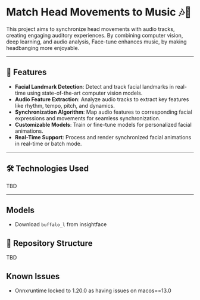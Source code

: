 # Match Head Movements to Music 🎶🤖

This project aims to synchronize head movements with audio tracks, creating engaging auditory experiences. By combining computer vision, deep learning, and audio analysis, Face-tune enhances music, by making headbanging more enjoyable.

---

## 🚀 Features

- **Facial Landmark Detection**: Detect and track facial landmarks in real-time using state-of-the-art computer vision models.
- **Audio Feature Extraction**: Analyze audio tracks to extract key features like rhythm, tempo, pitch, and dynamics.
- **Synchronization Algorithm**: Map audio features to corresponding facial expressions and movements for seamless synchronization.
- **Customizable Models**: Train or fine-tune models for personalized facial animations.
- **Real-Time Support**: Process and render synchronized facial animations in real-time or batch mode.

---

## 🛠️ Technologies Used

TBD

---

## Models

- Download `buffalo_l` from insightface

## 📂 Repository Structure

TBD

## Known Issues

- Onnxruntime locked to 1.20.0 as having issues on macos==13.0
